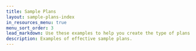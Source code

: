 ```yaml
---
title: Sample Plans
layout: sample-plans-index
in_resources_menu: true
menu_sort_order: 3
lead_markdown: Use these examples to help you create the type of plans that are accepted when applying for a permit.
description: Examples of effective sample plans.
---
```



